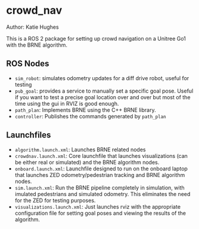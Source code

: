 # crowd_nav
Author: Katie Hughes

This is a ROS 2 package for setting up crowd navigation on a Unitree Go1 with the BRNE algorithm.


## ROS Nodes
* `sim_robot`: simulates odometry updates for a diff drive robot, useful for testing
* `pub_goal`: provides a service to manually set a specific goal pose. Useful if you want to test a precise goal location over and over but most of the time using the gui in RVIZ is good enough. 
* `path_plan`: Implements BRNE using the C++ BRNE library.
* `controller`: Publishes the commands generated by `path_plan`

## Launchfiles
* `algorithm.launch.xml`: Launches BRNE related nodes
* `crowdnav.launch.xml`: Core launchfile that launches visualizations (can be either real or simulated) and the BRNE algorithm nodes.
* `onboard.launch.xml`: Launchfile designed to run on the onboard laptop that launches ZED odometry/pedestrian tracking and BRNE algorithm nodes.
* `sim.launch.xml`: Run the BRNE pipeline completely in simulation, with imulated pedestrians and simulated odometry. This eliminates the need for the ZED for testing purposes. 
* `visualizations.launch.xml`: Just launches rviz with the appropriate configuration file for setting goal poses and viewing the results of the algorithm.